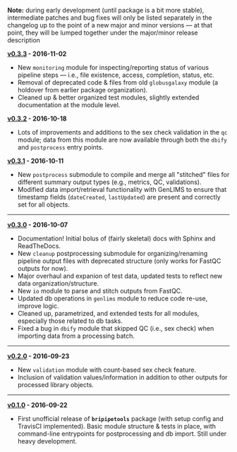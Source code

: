 **Note:** during early development (until package is a bit more stable), intermediate patches and bug fixes will only be listed separately in the changelog up to the point of a new major and minor versions &mdash; at that point, they will be lumped together under the major/minor release description

**[v0.3.3](https://github.com/jaeddy/bripipetools/tree/e7a9b553c1e2882bc05215b564f7baff827210d4) - 2016-11-02**

+ New `monitoring` module for inspecting/reporting status of various pipeline steps &mdash; i.e., file existence, access, completion, status, etc.
+ Removal of deprecated code & files from old `globusgalaxy` module (a holdover from earlier package organization).
+ Cleaned up & better organized test modules, slightly extended documentation at the module level.

**[v0.3.2](https://github.com/jaeddy/bripipetools/tree/d7da7683cca4467361f5131de901368d59b5f91d) - 2016-10-18**

+ Lots of improvements and additions to the sex check validation in the `qc` module; data from this module are now available through both the `dbify` and `postprocess` entry points.

**[v0.3.1](https://github.com/jaeddy/bripipetools/tree/e7aa92d49dae8fa34a463aba68de4ff9610d2af7) - 2016-10-11**

+ New `postprocess` submodule to compile and merge all "stitched" files for different summary output types (e.g., metrics, QC, validations).
+ Modified data import/retrieval functionality with GenLIMS to ensure that timestamp fields (`dateCreated`, `lastUpdated`) are present and correctly set for all objects.

-----

**[v0.3.0](https://github.com/jaeddy/bripipetools/tree/6fffe25dabe85864f50ddd2d09fa66eb185350e0) - 2016-10-07**

+ Documentation! Initial bolus of (fairly skeletal) docs with Sphinx and ReadTheDocs.
+ New `cleanup` postprocessing submodule for organizing/renaming pipeline output files with deprecated structure (only works for FastQC outputs for now).
+ Major overhaul and expanion of test data, updated tests to reflect new data organization/structure.
+ New `io` module to parse and stitch outputs from FastQC.
+ Updated db operations in `genlims` module to reduce code re-use, improve logic.
+ Cleaned up, parametrized, and extended tests for all modules, especially those related to db tasks.
+ Fixed a bug in `dbify` module that skipped QC (i.e., sex check) when importing data from a processing batch.

-----

**[v0.2.0](https://github.com/jaeddy/bripipetools/tree/0d595fc1deed7a1d7ee81d0520097616bd3cbd50) - 2016-09-23**

+ New `validation` module with count-based sex check feature.
+ Inclusion of validation values/information in addition to other outputs for processed library objects.

-----

**[v0.1.0](https://github.com/jaeddy/bripipetools/tree/0d767a60c60a803df934675dfb7d4f36ee5802d7) - 2016-09-22**

+ First unofficial release of **`bripipetools`** package (with setup config and TravisCI implemented). Basic module structure & tests in place, with command-line entrypoints for postprocessing and db import. Still under heavy development.
